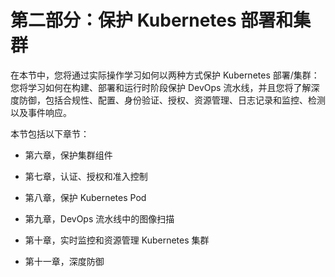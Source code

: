 # 第二部分：保护 Kubernetes 部署和集群

在本节中，您将通过实际操作学习如何以两种方式保护 Kubernetes 部署/集群：您将学习如何在构建、部署和运行时阶段保护 DevOps 流水线，并且您将了解深度防御，包括合规性、配置、身份验证、授权、资源管理、日志记录和监控、检测以及事件响应。

本节包括以下章节：

+   第六章，保护集群组件

+   第七章，认证、授权和准入控制

+   第八章，保护 Kubernetes Pod

+   第九章，DevOps 流水线中的图像扫描

+   第十章，实时监控和资源管理 Kubernetes 集群

+   第十一章，深度防御
